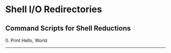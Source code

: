 <h1>Shell I/O Redirectories</h1>

<h2>Command Scripts for Shell Reductions</h2>

<section>
0. Print Hello, World
<hr>
